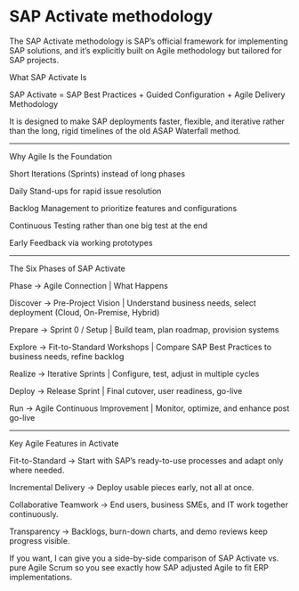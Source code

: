 # SAP Activate methodology

The SAP Activate methodology is SAP’s official framework for implementing SAP solutions, and it’s explicitly built on Agile methodology but tailored for SAP projects.

What SAP Activate Is

SAP Activate =
SAP Best Practices + Guided Configuration + Agile Delivery Methodology

It is designed to make SAP deployments faster, flexible, and iterative rather than the long, rigid timelines of the old ASAP Waterfall method.

-----------------------------
Why Agile Is the Foundation

Short Iterations (Sprints) instead of long phases

Daily Stand-ups for rapid issue resolution

Backlog Management to prioritize features and configurations

Continuous Testing rather than one big test at the end

Early Feedback via working prototypes

----------------------------
The Six Phases of SAP Activate

Phase	-> Agile Connection |	What Happens

Discover -> 	Pre-Project Vision	| Understand business needs, select deployment (Cloud, On-Premise, Hybrid)

Prepare	-> Sprint 0 / Setup	 | Build team, plan roadmap, provision systems

Explore ->	Fit-to-Standard Workshops |	Compare SAP Best Practices to business needs, refine backlog

Realize ->	Iterative Sprints	| Configure, test, adjust in multiple cycles

Deploy ->	Release Sprint	| Final cutover, user readiness, go-live

Run	-> Agile Continuous Improvement |	Monitor, optimize, and enhance post go-live

----------------------------
Key Agile Features in Activate

Fit-to-Standard → Start with SAP’s ready-to-use processes and adapt only where needed.

Incremental Delivery → Deploy usable pieces early, not all at once.

Collaborative Teamwork → End users, business SMEs, and IT work together continuously.

Transparency → Backlogs, burn-down charts, and demo reviews keep progress visible.

If you want, I can give you a side-by-side comparison of SAP Activate vs. pure Agile Scrum so you see exactly how SAP adjusted Agile to fit ERP implementations.

